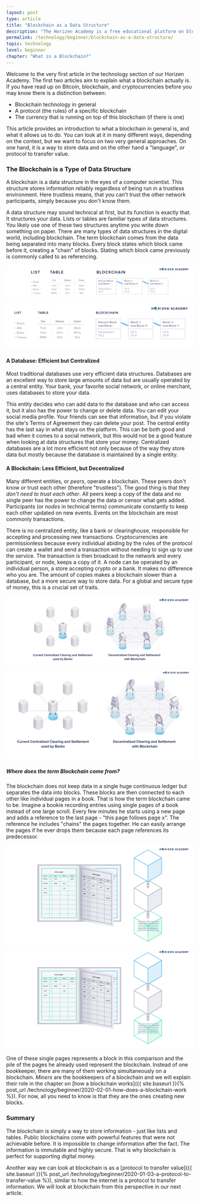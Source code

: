 ```yaml
---
layout: post
type: article
title: "Blockchain as a Data Structure"
description: "The Horizen Academy is a free educational platform on blockchain technology, cryptocurrency, and privacy.  In this chapter, you will learn how a blockchain stores data and why this makes it suitable to transfer value at a beginner level."
permalink: /technology/beginner/blockchain-as-a-data-structure/
topic: technology
level: beginner
chapter: "What is a Blockchain?"
---
```


Welcome to the very first article in the technology section of our Horizen Academy. The first two articles aim to explain what a blockchain actually is. If you have read up on Bitcoin, blockchain, and cryptocurrencies before you may know there is a distinction between:

- Blockchain technology in general
- A protocol (the rules) of a specific blockchain
- The currency that is running on top of this blockchain (if there is one)

This article provides an introduction to what a blockchain in general is, and what it allows us to do. You can look at it in many different ways, depending on the context, but we want to focus on two very general approaches. On one hand, it is a way to store data and on the other hand a "language", or protocol to transfer value.

### The Blockchain is a Type of Data Structure

A blockchain is a data structure in the eyes of a computer scientist. This structure stores information reliably regardless of being run in a trustless environment. Here trustless means, that you can't trust the other network participants, simply because you don't know them.

A data structure may sound technical at first, but its function is exactly that. It structures your data. Lists or tables are familiar types of data structures. You likely use one of these two structures anytime you write down something on paper. There are many types of data structures in the digital world, including blockchain. The term blockchain comes from the data being separated into many blocks. Every block states which block came before it, creating a "chain" of blocks. Stating which block came previously is commonly called to as referencing.

![List table chain](/assets/post_files/technology/beginner/blockchain-as-a-data-structure/list_table_chain_D.jpg)
![List table chain](/assets/post_files/technology/beginner/blockchain-as-a-data-structure/list_table_chain_M.jpg)

#### A Database: Efficient but Centralized

Most traditional databases use very efficient data structures. Databases are an excellent way to store large amounts of data but are usually operated by a central entity. Your bank, your favorite social network, or online merchant, uses databases to store your data.

This entity decides who can add data to the database and who can access it, but it also has the power to change or delete data. You can edit your social media profile. Your friends can see that information, but if you violate the site's Terms of Agreement they can delete your post. The central entity has the last say in what stays on the platform. This can be both good and bad when it comes to a social network, but this would not be a good feature when looking at data structures that store your money. Centralized databases are a lot more efficient not only because of the way they store data but mostly because the database is maintained by a single entity.

#### A Blockchain: Less Efficient, but Decentralized

Many different entities, or *peers*, operate a blockchain. These peers don't know or trust each other (therefore "trustless"). The good thing is that they *don't need to trust each other*. All peers keep a copy of the data and no single peer has the power to change the data or censor what gets added. Participants (or *nodes* in technical terms) communicate constantly to keep each other updated on new events. Events on the blockchain are most commonly transactions.

There is no centralized entity, like a bank or clearinghouse, responsible for accepting and processing new transactions. Cryptocurrencies are permissionless because every individual abiding by the rules of the protocol can create a wallet and send a transaction without needing to sign up to use the service. The transaction is then broadcast to the network and every participant, or node, keeps a copy of it. A node can be operated by an individual person, a store accepting crypto or a bank. It makes no difference who you are. The amount of copies makes a blockchain slower than a database, but a more secure way to store data. For a global and secure type of money, this is a crucial set of traits.

![Decentralised clearing](/assets/post_files/technology/beginner/blockchain-as-a-data-structure/decentralised_clearing_D.jpg)
![Decentralised clearing](/assets/post_files/technology/beginner/blockchain-as-a-data-structure/decentralised_clearing_M.jpg)

##### Where does the term Blockchain come from?

The blockchain does not keep data in a single huge continuous ledger but separates the data into blocks. These blocks are then connected to each other like individual pages in a book. That is how the term blockchain came to be. Imagine a bookie recording entries using single pages of a book instead of one large scroll. Every few minutes he starts using a new page and adds a reference to the last page - "this page follows page x". The reference he includes "chains" the pages together. He can easily arrange the pages if he ever drops them because each page references its predecessor.

![Book blockchain](/assets/post_files/technology/beginner/blockchain-as-a-data-structure/book_blockchain_D.jpg)
![Book blockchain](/assets/post_files/technology/beginner/blockchain-as-a-data-structure/book_blockchain_M.jpg)

One of these single pages represents a block in this comparison and the pile of the pages he already used represent the blockchain.
Instead of one bookkeeper, there are many of them working simultaneously on a blockchain. *Miners* are the bookkeepers of a blockchain and we will explain their role in the chapter on [how a blockchain works]({{ site.baseurl }}{% post_url /technology/beginner/2020-02-01-how-does-a-blockchain-work %}). For now, all you need to know is that they are the ones creating new blocks.

### Summary

The blockchain is simply a way to store information - just like lists and tables. Public blockchains come with powerful features that were not achievable before. It is impossible to change information after the fact. The information is immutable and highly secure. That is why blockchain is perfect for supporting digital money.

Another way we can look at blockchain is as a [protocol to transfer value]({{ site.baseurl }}{% post_url /technology/beginner/2020-01-03-a-protocol-to-transfer-value %}), similar to how the internet is a protocol to transfer information. We will look at blockchain from this perspective in our next article.
